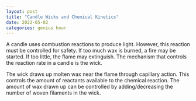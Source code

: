 ```yaml
---
layout: post
title: "Candle Wicks and Chemical Kinetics"
date: 2022-05-02
categories: genius hour
---
```


A candle uses combustion reactions to produce light. However, this reaction must be controlled for safety. If too much
wax is burned, a fire may be started. If too little, the flame may extinguish. The mechanism that controls the reaction
rate in a candle is the wick.

The wick draws up molten wax near the flame through capillary action. This controls the amount of reactants available to
the chemical reaction. The amount of wax drawn up can be controlled by adding/decreasing the number of woven filaments
in the wick.

